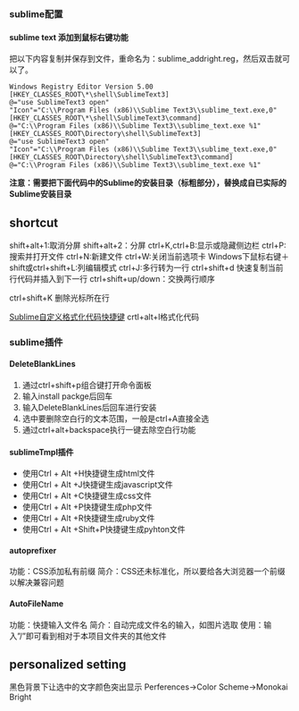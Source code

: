 ### sublime配置

#### sublime text 添加到鼠标右键功能
把以下内容复制并保存到文件，重命名为：sublime_addright.reg，然后双击就可以了。  
```
Windows Registry Editor Version 5.00
[HKEY_CLASSES_ROOT\*\shell\SublimeText3]
@="use SublimeText3 open"
"Icon"="C:\\Program Files (x86)\\Sublime Text3\\sublime_text.exe,0"
[HKEY_CLASSES_ROOT\*\shell\SublimeText3\command]
@="C:\\Program Files (x86)\\Sublime Text3\\sublime_text.exe %1"
[HKEY_CLASSES_ROOT\Directory\shell\SublimeText3]
@="use SublimeText3 open"
"Icon"="C:\\Program Files (x86)\\Sublime Text3\\sublime_text.exe,0"
[HKEY_CLASSES_ROOT\Directory\shell\SublimeText3\command]
@="C:\\Program Files (x86)\\Sublime Text3\\sublime_text.exe %1"
```
**注意：需要把下面代码中的Sublime的安装目录（标粗部分），替换成自已实际的Sublime安装目录**

## shortcut

shift+alt+1:取消分屏
shift+alt+2：分屏
ctrl+K,ctrl+B:显示或隐藏侧边栏
ctrl+P:搜索并打开文件
ctrl+N:新建文件
ctrl+W:关闭当前选项卡
Windows下鼠标右键＋shift或ctrl+shift+L:列编辑模式
ctrl+J:多行转为一行
ctrl+shift+d 快速复制当前行代码并插入到下一行
ctrl+shift+up/down：交换两行顺序

ctrl+shift+K 删除光标所在行

[Sublime自定义格式化代码快捷键]( https://www.jianshu.com/p/0aa5353006a1 ) crtl+alt+l格式化代码

### sublime插件

#### DeleteBlankLines
1. 通过ctrl+shift+p组合键打开命令面板 
2. 输入install packge后回车
3. 输入DeleteBlankLines后回车进行安装
4. 选中要删除空白行的文本范围，一般是ctrl+A直接全选 
5. 通过ctrl+alt+backspace执行一键去除空白行功能
#### sublimeTmpl插件
* 使用Ctrl + Alt +H快捷键生成html文件
* 使用Ctrl + Alt +J快捷键生成javascript文件
* 使用Ctrl + Alt +C快捷键生成css文件
* 使用Ctrl + Alt +P快捷键生成php文件
* 使用Ctrl + Alt +R快捷键生成ruby文件
* 使用Ctrl + Alt +Shift+P快捷键生成pyhton文件
#### autoprefixer
功能：CSS添加私有前缀
简介：CSS还未标准化，所以要给各大浏览器一个前缀以解决兼容问题

#### AutoFileName

功能：快捷输入文件名
简介：自动完成文件名的输入，如图片选取
使用：输入”/”即可看到相对于本项目文件夹的其他文件

## personalized setting

黑色背景下让选中的文字颜色突出显示
Perferences->Color Scheme->Monokai Bright